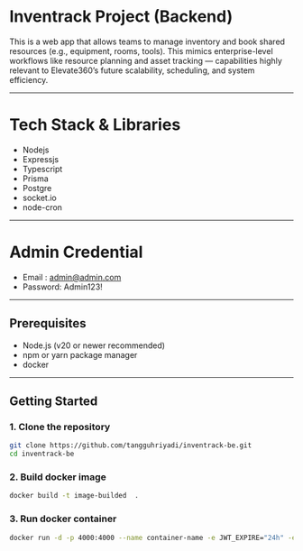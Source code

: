 # Inventrack Project (Backend)

This is a web app that allows teams to manage inventory and book shared resources (e.g., equipment, 
rooms, tools). This mimics enterprise-level workflows like resource planning and asset tracking — capabilities 
highly relevant to Elevate360’s future scalability, scheduling, and system efficiency.

---

# Tech Stack & Libraries
- Nodejs
- Expressjs
- Typescript
- Prisma
- Postgre
- socket.io
- node-cron

---

# Admin Credential
- Email : admin@admin.com
- Password: Admin123!

---

## Prerequisites

- Node.js (v20 or newer recommended)
- npm or yarn package manager
- docker

---

## Getting Started

### 1. Clone the repository

```bash
git clone https://github.com/tangguhriyadi/inventrack-be.git
cd inventrack-be
```

### 2. Build docker image
```bash
docker build -t image-builded  .
```

### 3. Run docker container
```bash
docker run -d -p 4000:4000 --name container-name -e JWT_EXPIRE="24h" -e JWT_SECRET="291263dd314b9d5c48402678a4f9d6f799846fe773a1ced6e28b2432f0147051"  -e NODE_ENV="production"  -e PORT="4000"  -e SALT_ROUND="10" -e DATABASE_URL="postgresql://postgres.yqwkcvcutagrzbvtsqye:Stronghold2%40@aws-0-ap-southeast-1.pooler.supabase.com:5432/postgres" -e FRONTEND_URL="https://inventrack-fe.vercel.app" image-builded
```

